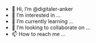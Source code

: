 - 👋 Hi, I’m @digitaler-anker
- 👀 I’m interested in ...
- 🌱 I’m currently learning ...
- 💞️ I’m looking to collaborate on ...
- 📫 How to reach me ...

<!---
digitaler-anker/digitaler-anker is a ✨ special ✨ repository because its `README.md` (this file) appears on your GitHub profile.
You can click the Preview link to take a look at your changes.
--->
